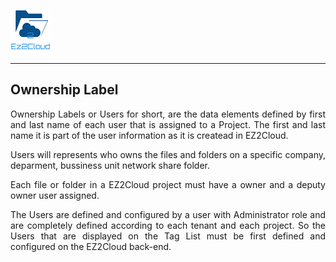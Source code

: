 ![Logo EZ2Cloud](../../images/ez2cloud2.png)
<hr>


## Ownership Label
<div style='text-align: justify;'>
<p>Ownership Labels or Users for short, are the data elements defined by first and last name of each user that is assigned to a Project. The first and last name it is part of the user information as it is createad in EZ2Cloud.</p>

<p>
Users will represents who owns the files and folders on a specific company, deparment, bussiness unit network share folder. 
</p>
 
<p>
Each file or folder in a EZ2Cloud project must have a owner and a deputy owner user assigned. 
</p>

<p>
The Users are defined and configured by a user with Administrator role and are completely defined according to each tenant and each project. So the Users that are displayed on the Tag List must be first defined and configured on the EZ2Cloud back-end.
</p>
</div>